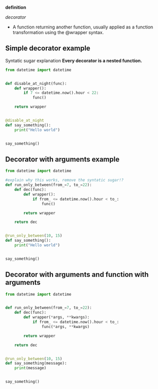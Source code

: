 **definition**

_decorator_ 
- A function returning another function, usually applied as a function transformation using the @wrapper syntax. 

## Simple decorator example
Syntatic sugar explanation
**Every decorator is a nested function.**
```python
from datetime import datetime


def disable_at_night(func):
    def wrapper():
        if 7 <= datetime.now().hour < 22:
            func()

    return wrapper


@disable_at_night
def say_something():
    print("Hello world")


say_something()
```


## Decorator with arguments example

```python
from datetime import datetime

#explain why this works, remove the syntatic sugar!?
def run_only_between(from_=7, to_=22):
    def dec(func):
        def wrapper():
            if from_ <= datetime.now().hour < to_:
                func()

        return wrapper

    return dec


@run_only_between(10, 15)
def say_something():
    print("Hello world")


say_something()
```

## Decorator with arguments and function with arguments
```python
from datetime import datetime


def run_only_between(from_=7, to_=22):
    def dec(func):
        def wrapper(*args, **kwargs):
            if from_ <= datetime.now().hour < to_:
                func(*args, **kwargs)

        return wrapper

    return dec


@run_only_between(10, 15)
def say_something(message):
    print(message)


say_something()

```
